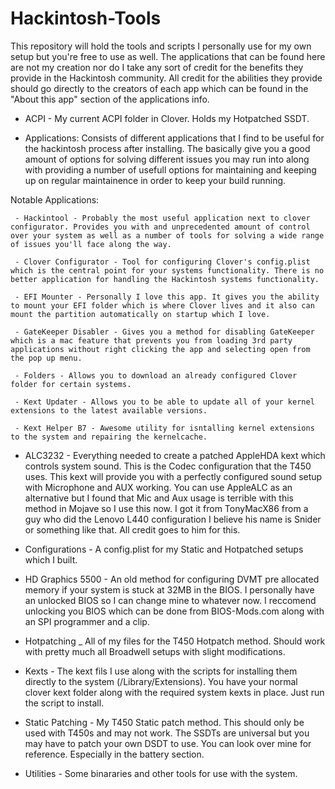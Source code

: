 # Hackintosh-Tools

This repository will hold the tools and scripts I personally use for my own setup but you're free to use as well. The applications that can be found here are not my creation nor do I take any sort of credit for the benefits they provide in the Hackintosh community. All credit for the abilities they provide should go directly to the creators of each app which can be found in the "About this app" section of the applications info.


* ACPI - My current ACPI folder in Clover. Holds my Hotpatched SSDT.

* Applications: Consists of different applications that I find to be useful for the hackintosh process after installing. The basically give you a good amount of options for solving different issues you may run into along with providing a number of usefull options for maintaining and keeping up on regular maintainence in order to keep your build running.

 Notable Applications:
     
	 - Hackintool - Probably the most useful application next to clover configurator. Provides you with and unprecedented amount of control over your system as well as a number of tools for solving a wide range of issues you'll face along the way.
	 
	 - Clover Configurator - Tool for configuring Clover's config.plist which is the central point for your systems functionality. There is no better application for handling the Hackintosh systems functionality.
	 
	 - EFI Mounter - Personally I love this app. It gives you the ability to mount your EFI folder which is where Clover lives and it also can mount the partition automatically on startup which I love.
	 
	 - GateKeeper Disabler - Gives you a method for disabling GateKeeper which is a mac feature that prevents you from loading 3rd party applications without right clicking the app and selecting open from the pop up menu.
	 
	 - Folders - Allows you to download an already configured Clover folder for certain systems.
	 
	 - Kext Updater - Allows you to be able to update all of your kernel extensions to the latest available versions.
	 
	 - Kext Helper B7 - Awesome utility for isntalling kernel extensions to the system and repairing the kernelcache.

* ALC3232 - Everything needed to create a patched AppleHDA kext which controls system sound. This is the Codec configuration that the T450 uses. This kext will provide you with a perfectly configured sound setup with Microphone and AUX working. You can use AppleALC as an alternative but I found that Mic and Aux usage is terrible with this method in Mojave so I use this now. I got it from TonyMacX86 from a guy who did the Lenovo L440 configuration I believe his name is Snider or something like that. All credit goes to him for this.

* Configurations - A config.plist for my Static and Hotpatched setups which I built.

* HD Graphics 5500 - An old method for configuring DVMT pre allocated memory if your system is stuck at 32MB in the BIOS. I personally have an unlocked BIOS so I can change mine to whatever now. I reccomend unlocking you BIOS which can be done from BIOS-Mods.com along with an SPI programmer and a clip.

* Hotpatching _ All of my files for the T450 Hotpatch method. Should work with pretty much all Broadwell setups with slight modifications.

* Kexts - The kext fils I use along with the scripts for installing them directly to the system (/Library/Extensions). You have your normal clover kext folder along with the required system kexts in place. Just run the script to install.

* Static Patching - My T450 Static patch method. This should only be used with T450s and may not work. The SSDTs are universal but you may have to patch your own DSDT to use. You can look over mine for reference. Especially in the battery section.

* Utilities - Some binararies and other tools for use with the system. 